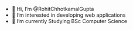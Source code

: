 - 👋 Hi, I’m @RohitChhotkamalGupta
- 👀 I’m interested in developing web applications
- 🌱 I’m currently Studying BSc Computer Science

<!---
RohitChhotkamalGupta/RohitChhotkamalGupta is a ✨ special ✨ repository because its `README.md` (this file) appears on your GitHub profile.
You can click the Preview link to take a look at your changes.
--->
